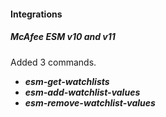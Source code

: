 #### Integrations
##### McAfee ESM v10 and v11
Added 3 commands.
  - ***esm-get-watchlists***
  - ***esm-add-watchlist-values***
  - ***esm-remove-watchlist-values***


